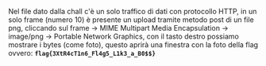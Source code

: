 Nel file dato dalla chall c'è un solo traffico di dati con protocollo HTTP, in un solo frame (numero 10) è presente un upload tramite metodo post di un file png, cliccando sul frame -> MIME Multipart Media Encapsulation -> image/png -> Portable Network Graphics, con il tasto destro possiamo mostrare i bytes (come foto), questo aprirà una finestra con la foto della flag ovvero: <code>**flag{3XtR4cT1n6_Fl4g5_L1k3_a_B0$$}**</code>
